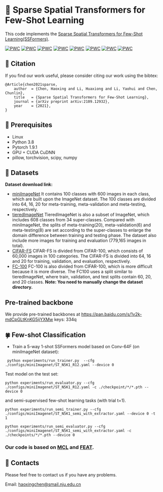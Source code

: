 # :star2: Sparse Spatial Transformers for Few-Shot Learning
This code implements the [Sparse Spatial Transformers for Few-Shot Learning(SSFormers)](https://arxiv.org/abs/2109.12932).

[![PWC](https://img.shields.io/endpoint.svg?url=https://paperswithcode.com/badge/sparse-spatial-transformers-for-few-shot/few-shot-image-classification-on-fc100-5-way)](https://paperswithcode.com/sota/few-shot-image-classification-on-fc100-5-way?p=sparse-spatial-transformers-for-few-shot)
[![PWC](https://img.shields.io/endpoint.svg?url=https://paperswithcode.com/badge/sparse-spatial-transformers-for-few-shot/few-shot-image-classification-on-fc100-5-way-1)](https://paperswithcode.com/sota/few-shot-image-classification-on-fc100-5-way-1?p=sparse-spatial-transformers-for-few-shot)
[![PWC](https://img.shields.io/endpoint.svg?url=https://paperswithcode.com/badge/sparse-spatial-transformers-for-few-shot/few-shot-image-classification-on-cifar-fs-5)](https://paperswithcode.com/sota/few-shot-image-classification-on-cifar-fs-5?p=sparse-spatial-transformers-for-few-shot)
[![PWC](https://img.shields.io/endpoint.svg?url=https://paperswithcode.com/badge/sparse-spatial-transformers-for-few-shot/few-shot-image-classification-on-cifar-fs-5-1)](https://paperswithcode.com/sota/few-shot-image-classification-on-cifar-fs-5-1?p=sparse-spatial-transformers-for-few-shot)
[![PWC](https://img.shields.io/endpoint.svg?url=https://paperswithcode.com/badge/sparse-spatial-transformers-for-few-shot/few-shot-image-classification-on-mini-3)](https://paperswithcode.com/sota/few-shot-image-classification-on-mini-3?p=sparse-spatial-transformers-for-few-shot)
[![PWC](https://img.shields.io/endpoint.svg?url=https://paperswithcode.com/badge/sparse-spatial-transformers-for-few-shot/few-shot-image-classification-on-mini-2)](https://paperswithcode.com/sota/few-shot-image-classification-on-mini-2?p=sparse-spatial-transformers-for-few-shot)
[![PWC](https://img.shields.io/endpoint.svg?url=https://paperswithcode.com/badge/sparse-spatial-transformers-for-few-shot/few-shot-image-classification-on-tiered)](https://paperswithcode.com/sota/few-shot-image-classification-on-tiered?p=sparse-spatial-transformers-for-few-shot)
[![PWC](https://img.shields.io/endpoint.svg?url=https://paperswithcode.com/badge/sparse-spatial-transformers-for-few-shot/few-shot-image-classification-on-tiered-1)](https://paperswithcode.com/sota/few-shot-image-classification-on-tiered-1?p=sparse-spatial-transformers-for-few-shot)

## :bookmark: Citation
If you find our work useful, please consider citing our work using the bibtex:
```
@Article{chen2021sparse,
	author  = {Chen, Haoxing and Li, Huaxiong and Li, Yaohui and Chen, Chunlin},
	title   = {Sparse Spatial Transformers for Few-Shot Learning},
	journal = {arXiv preprint arXiv:2109.12932},
	year    = {2021},
}
```

## :palm_tree: Prerequisites
* Linux
* Python 3.8
* Pytorch 1.9.1
* GPU + CUDA CuDNN
* pillow, torchvision, scipy, numpy
## :bookmark_tabs: Datasets
**Dataset download link:**
* [miniImageNet](https://drive.google.com/file/d/1fUBrpv8iutYwdL4xE1rX_R9ef6tyncX9/view) It contains 100 classes with 600 images in each class, which are built upon the ImageNet dataset. The 100 classes are divided into 64, 16, 20 for meta-training, meta-validation and meta-testing, respectively.
* [tieredImageNet](https://drive.google.com/drive/folders/163HGKZTvfcxsY96uIF6ILK_6ZmlULf_j?usp=sharing)
TieredImageNet is also a subset of ImageNet, which includes 608 classes from 34 super-classes. Compared with miniImageNet, the splits of meta-training(20), meta-validation(6) and meta-testing(8) are set according to the super-classes to enlarge the domain difference between training and testing phase. The dataset also include more images for training and evaluation (779,165 images in total).
* [CIFAR-FS](https://drive.google.com/file/d/1GjGMI0q3bgcpcB_CjI40fX54WgLPuTpS/view?usp=sharing)
CIFAR-FS is divided from CIFAR-100, which consists of 60,000 images in 100 categories. The CIFAR-FS is divided into 64, 16 and 20 for training, validation, and evaluation, respectively.
* [FC-100](https://drive.google.com/file/d/1_ZsLyqI487NRDQhwvI7rg86FK3YAZvz1/view?usp=sharing)
FC-100 is also divided from CIFAR-100, which is more difficult because it is more diverse. The FC100 uses a split similar to tieredImageNet, where train, validation, and test splits contain 60, 20, and 20 classes.
**Note: You need to manually change the dataset directory.**


## Pre-trained backbone
We provide pre-trained backbones at https://pan.baidu.com/s/1v2k-mdCpGLtKnKG5ijYXMw  keys: 334q

## :four_leaf_clover: Few-shot Classification
* Train a 5-way 1-shot SSFormers model based on Conv-64F (on miniImageNet dataset):
```
 python experiments/run_trainer.py  --cfg ./configs/miniImagenet/ST_N5K1_R12.yaml --device 0
```
Test model on the test set:
```
python experiments/run_evaluator.py --cfg ./configs/miniImagenet/ST_N5K1_R12.yaml -c ./checkpoint/*/*.pth --device 0
```
and semi-supervised few-shot learning tasks (with trial t=1).
```
python experiments/run_semi_trainer.py --cfg ./configs/miniImagenet/ST_N5K1_semi_with_extractor.yaml --device 0 -t 1

python experiments/run_semi_evaluator.py --cfg ./configs/miniImagenet/ST_N5K1_semi_with_extractor.yaml -c ./checkpoints/*/*.pth --device 0
```
### Our code is based on [MCL](https://github.com/LouieYang/MCL) and [FEAT](https://github.com/Sha-Lab/FEAT).

## :email: Contacts
Please feel free to contact us if you have any problems.

Email: [haoxingchen@smail.nju.edu.cn](haoxingchen@smail.nju.edu.cn)

